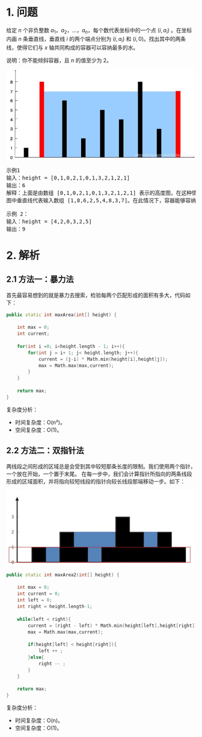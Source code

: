 # 1. 问题
给定 $n$ 个非负整数 $a_1，a_2，…，a_n$，每个数代表坐标中的一个点 $(i, a_i)$ 。在坐标内画 $n$ 条垂直线，垂直线 $i$ 的两个端点分别为 $(i, a_i)$ 和 $(i, 0)$。找出其中的两条线，使得它们与 $x$ 轴共同构成的容器可以容纳最多的水。

说明：你不能倾斜容器，且 $n$ 的值至少为 2。

![img](1.jpg)
<pre>
示例1
输入：height = [0,1,0,2,1,0,1,3,2,1,2,1]
输出：6
解释：上面是由数组 [0,1,0,2,1,0,1,3,2,1,2,1] 表示的高度图，在这种情况下，可以接 6 个单位的雨水（蓝色部分表示雨水）。
图中垂直线代表输入数组 [1,8,6,2,5,4,8,3,7]。在此情况下，容器能够容纳水（表示为蓝色部分）的最大值为 49。

示例 2：
输入：height = [4,2,0,3,2,5]
输出：9
</pre>

# 2. 解析
## 2.1 方法一：暴力法
首先最容易想到的就是暴力去搜索，检验每两个匹配形成的面积有多大，代码如下：
```c++
public static int maxArea(int[] height) {

    int max = 0;
    int current;

    for(int i =0; i<height.length - 1; i++){
        for(int j = i+ 1; j< height.length; j++){
            current = (j-i) * Math.min(height[i],height[j]);
            max = Math.max(max,current);
        }
    }

    return max;
}
```
复杂度分析：
- 时间复杂度：O(n²)。
- 空间复杂度：O(1)。

## 2.2 方法二：双指针法
两线段之间形成的区域总是会受到其中较短那条长度的限制。我们使用两个指针，一个放在开始，一个置于末尾。 在每一步中，我们会计算指针所指向的两条线段形成的区域面积，并将指向较短线段的指针向较长线段那端移动一步。如下：

![img](2.png)

```c++
public static int maxArea2(int[] height) {

    int max = 0;
    int current = 0;
    int left = 0;
    int right = height.length-1;

    while(left < right){
        current = (right - left) * Math.min(height[left],height[right]);
        max = Math.max(max,current);

        if(height[left] < height[right]){
            left ++ ;
        }else{
            right -- ;
        }
    }

    return max;
}
```
复杂度分析：
- 时间复杂度：O(n)。
- 空间复杂度：O(1)。


